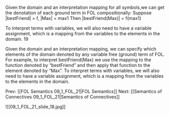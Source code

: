 ﻿Given the domain and an interpretation mapping for all symbols,we can get the denotation of each ground term in FOL compositionally:
		Suppose   |bestFriend| = f, |Max| = max1
                  Then |bestFriend(Max)| = f(max1)

To interpret terms with variables, we will also need to have a variable assignment, which is a mapping from the variables to the elements in the domain.
19

Given the domain and an interpretation mapping, we can specify which elements of the domain denoted by any variable free (ground) term of FOL.
For example, to interpret bestFriend(Max)  we use the mapping to the function denoted by “bestFriend” and then apply that function to the element denoted by “Max”.
To interpret terms with variables, we will also need to have a variable assignment, which is a mapping from the variables to the elements in the domain.


Prev: [[FOL Semantics 09_1_FOL_21|FOL Semantics]]
Next: [[Semantics of Connectives 09_1_FOL_21|Semantics of Connectives]]

![[09_1_FOL_21_slide_18.jpg]]
